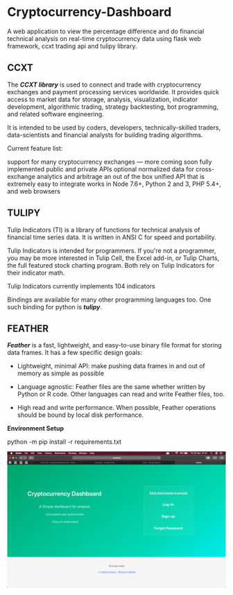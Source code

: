 # Cryptocurrency-Dashboard

A web application to view the percentage difference and do financial technical analysis on real-time cryptocurrency data using flask web framework, ccxt trading api and tulipy library.


## CCXT

The ***CCXT library*** is used to connect and trade with cryptocurrency exchanges and payment processing services worldwide. It provides quick access to market data for storage, analysis, visualization, indicator development, algorithmic trading, strategy backtesting, bot programming, and related software engineering.

It is intended to be used by coders, developers, technically-skilled traders, data-scientists and financial analysts for building trading algorithms.

Current feature list:

support for many cryptocurrency exchanges — more coming soon
fully implemented public and private APIs
optional normalized data for cross-exchange analytics and arbitrage
an out of the box unified API that is extremely easy to integrate
works in Node 7.6+, Python 2 and 3, PHP 5.4+, and web browsers

## TULIPY

Tulip Indicators (TI) is a library of functions for technical analysis of financial time series data. It is written in ANSI C for speed and portability.

Tulip Indicators is intended for programmers. If you're not a programmer, you may be more interested in Tulip Cell, the Excel add-in, or Tulip Charts, the full featured stock charting program. Both rely on Tulip Indicators for their indicator math.

Tulip Indicators currently implements 104 indicators

Bindings are available for many other programming languages too. One such binding for python is ***tulipy***.


## FEATHER

***Feather*** is a fast, lightweight, and easy-to-use binary file format for storing data frames. It has a few specific design goals:

* Lightweight, minimal API: make pushing data frames in and out of memory as simple as possible

* Language agnostic: Feather files are the same whether written by Python or R code. Other languages can read and write Feather files, too.

* High read and write performance. When possible, Feather operations should be bound by local disk performance.

**Environment Setup**

python -m pip install -r requirements.txt

![Screenshot](screenshots/home.png)
